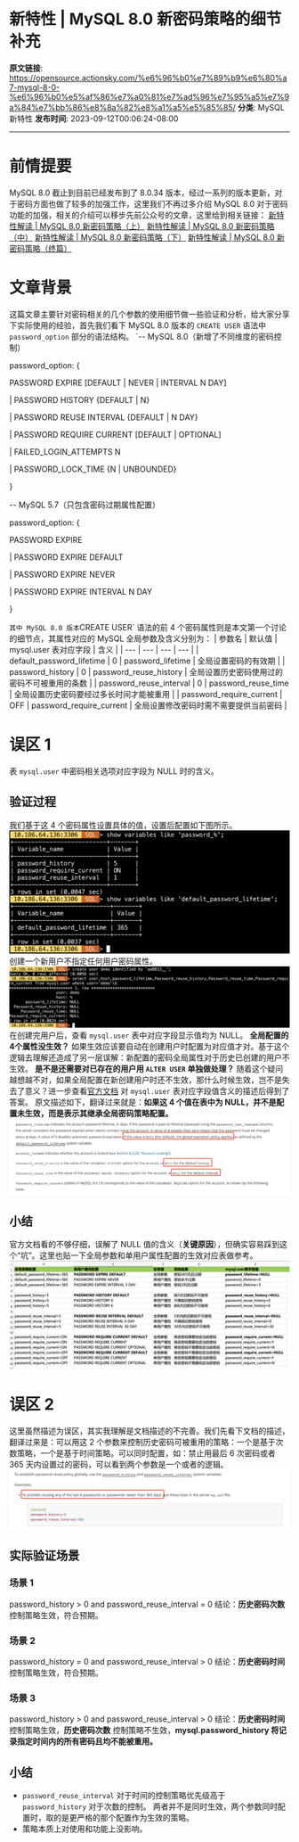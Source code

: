 # 新特性 | MySQL 8.0 新密码策略的细节补充

**原文链接**: https://opensource.actionsky.com/%e6%96%b0%e7%89%b9%e6%80%a7-mysql-8-0-%e6%96%b0%e5%af%86%e7%a0%81%e7%ad%96%e7%95%a5%e7%9a%84%e7%bb%86%e8%8a%82%e8%a1%a5%e5%85%85/
**分类**: MySQL 新特性
**发布时间**: 2023-09-12T00:06:24-08:00

---

# 前情提要
MySQL 8.0 截⽌到⽬前已经发布到了 8.0.34 版本，经过一系列的版本更新，对于密码方面也做了较多的加强⼯作，这⾥我们不再过多介绍 MySQL 8.0 对于密码功能的加强，相关的介绍可以移步先前公众号的⽂章，这⾥给到相关链接：
[新特性解读 | MySQL 8.0 新密码策略（上）](http://mp.weixin.qq.com/s?__biz=MzU2NzgwMTg0MA==&mid=2247498570&idx=1&sn=f7b0a358c06ad8a4618dad61474fee6e&chksm=fc9519d5cbe290c3b22d0f24a8237e803f316d4929cf45b6905bfee080ec266515a79bb639c8&scene=21#wechat_redirect)
[新特性解读 | MySQL 8.0 新密码策略（中）](http://mp.weixin.qq.com/s?__biz=MzU2NzgwMTg0MA==&mid=2247498715&idx=1&sn=181b8193937065e07f667d04332556f0&chksm=fc951944cbe290527171e3af2243d31d12854b0661a58dacf8c72779134f48f722464639fd40&scene=21#wechat_redirect)
[新特性解读 | MySQL 8.0 新密码策略（下）](http://mp.weixin.qq.com/s?__biz=MzU2NzgwMTg0MA==&mid=2247498882&idx=1&sn=6db36b24e7523e020b6f1f5f250b39eb&chksm=fc951e1dcbe2970bbffc22c6459a92ac4b3b2c4c0539d9d85b8e2836fb689697fe57ecef6daf&scene=21#wechat_redirect)
[新特性解读 | MySQL 8.0 新密码策略（终篇）](http://mp.weixin.qq.com/s?__biz=MzU2NzgwMTg0MA==&mid=2247499608&idx=1&sn=43109dba8a31c27e5e093ad9732d16d2&chksm=fc951dc7cbe294d1d8eee4b7c712f3357dcf30dfaa845cef40149ea17d731b8e3c4d47ad5454&scene=21#wechat_redirect)
# 文章背景
这篇文章主要针对密码相关的几个参数的使用细节做一些验证和分析，给大家分享下实际使用的经验，首先我们看下 MySQL 8.0 版本的 `CREATE USER` 语法中 `password_option` 部分的语法结构。
`-- MySQL 8.0（新增了不同维度的密码控制）

password_option: {

PASSWORD EXPIRE [DEFAULT | NEVER | INTERVAL N DAY]

| PASSWORD HISTORY {DEFAULT | N}

| PASSWORD REUSE INTERVAL {DEFAULT | N DAY}

| PASSWORD REQUIRE CURRENT [DEFAULT | OPTIONAL]

| FAILED_LOGIN_ATTEMPTS N

| PASSWORD_LOCK_TIME {N | UNBOUNDED}

}

-- MySQL 5.7（只包含密码过期属性配置）

password_option: {

PASSWORD EXPIRE

| PASSWORD EXPIRE DEFAULT

| PASSWORD EXPIRE NEVER

| PASSWORD EXPIRE INTERVAL N DAY

}

`
其中 MySQL 8.0 版本 `CREATE USER` 语法的前 4 个密码属性则是本⽂第⼀个讨论的细节点，其属性对应的 MySQL 全局参数及含义分别为：
| 参数名 | 默认值 | mysql.user 表对应字段 | 含义 |
| --- | --- | --- | --- |
| default_password_lifetime | 0 | password_lifetime | 全局设置密码的有效期 |
| password_history | 0 | password_reuse_history | 全局设置历史密码使用过的密码不可被重用的条数 |
| password_reuse_interval | 0 | password_reuse_time | 全局设置历史密码要经过多长时间才能被重用 |
| password_require_current | OFF | password_require_current | 全局设置修改密码时需不需要提供当前密码 |
# 误区 1
表 `mysql.user` 中密码相关选项对应字段为 NULL 时的含义。
## 验证过程
我们基于这 4 个密码属性设置具体的值，设置后配置如下图所示。
![](.img/c2a2dc7f.png)
创建⼀个新⽤户不指定任何⽤户密码属性。
![](.img/47361155.png)
在创建完⽤户后，查看 `mysql.user` 表中对应字段显示值均为 NULL。
**全局配置的 4个属性没生效？**
如果⽣效应该要自动在创建⽤户时配置为对应值才对。基于这个逻辑去理解还造成了另⼀层误解：新配置的密码全局属性对于历史已创建的⽤户不⽣效。
**是不是还需要对已存在的⽤户⽤ `ALTER USER` 单独做处理？**
随着这个疑问越想越不对，如果全局配置在新创建用户时还不生效，那什么时候生效，岂不是失去了意义？进一步查看[官⽅⽂档](https://dev.mysql.com/doc/refman/8.0/en/grant-tables.html) 对 `mysql.user` 表对应字段值含义的描述后得到了答案。 原⽂描述如下，翻译过来就是：**如果这 4 个值在表中为 NULL，并不是配置未生效，而是表示其继承全局密码策略配置。**
![](.img/6b77fd41.png)
## 小结
官方文档看的不够仔细，误解了 NULL 值的含义（**关键原因**），但确实容易踩到这个“坑”。这里也贴一下全局参数和单⽤户属性配置的生效对应表做参考。
![建议使用 PC 端查看](.img/b670e061.png)
# 误区 2
这里虽然描述为误区，其实我理解是文档描述的不完善。我们先看下文档的描述，翻译过来是：可以⽤这 2 个参数来控制历史密码可被重用的策略：一个是基于次数策略，一个是基于时间策略。可以同时配置，如：禁止用最后 6 次密码或者 365 天内设置过的密码，可以看到两个参数是一个或者的逻辑。
![](.img/a9162a45.png)
## 实际验证场景
### 场景 1
password_history > 0 and password_reuse_interval = 0
结论：**历史密码次数** 控制策略生效，符合预期。
### 场景 2
password_history = 0 and password_reuse_interval > 0
结论：**历史密码时间** 控制策略生效，符合预期。
### 场景 3
password_history > 0 and password_reuse_interval > 0
结论：**历史密码时间** 控制策略生效，**历史密码次数** 控制策略不生效，**mysql.password_history 将记录指定时间内的所有密码且均不能被重用。**
## 小结
- `password_reuse_interval` 对于时间的控制策略优先级⾼于 `password_history` 对于次数的控制。
两者并不是同时⽣效，两个参数同时配置时，取的是更严格的那个配置作为⽣效的策略。
- 策略本质上对使⽤和功能上没影响。